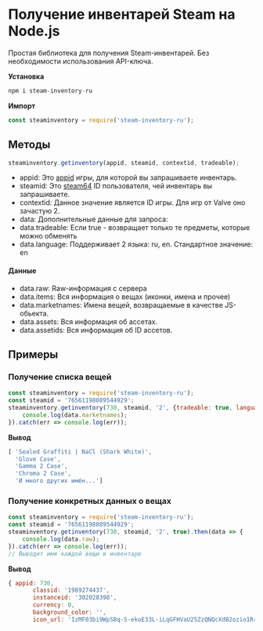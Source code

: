 # Получение инвентарей Steam на Node.js
Простая библиотека для получения Steam-инвентарей.
Без необходимости использования API-ключа.

**Установка**
```js
npm i steam-inventory-ru
```

**Импорт**
```js
const steaminventory = require('steam-inventory-ru');
```

## Методы
```js
steaminventory.getinventory(appid, steamid, contextid, tradeable);
```
- appid: Это [appid](https://steamdb.info/apps/) игры, для которой вы запрашиваете инвентарь.
- steamid: Это [steam64](https://steamid.io/lookup/) ID пользователя, чей инвентарь вы запрашиваете.
- contextid: Данное значение является ID игры. Для игр от Valve оно зачастую 2.
- data: Дополнительные данные для запроса:
- data.tradeable: Если true - возвращает только те предметы, которые можно обменять
- data.language: Поддерживает 2 языка: ru, en. Стандартное значение: en
#### Данные
- data.raw: Raw-информация с сервера
- data.items: Вся информация о вещах (иконки, имена и прочее)
- data.marketnames: Имена вещей, возвращаемые в качестве JS-обьекта.
- data.assets: Вся информация об ассетах.
- data.assetids: Вся информация об ID ассетов.
## Примеры

### Получение списка вещей
```js
const steaminventory = require('steam-inventory-ru');
const steamid = '76561198089544929';
steaminventory.getinventory(730, steamid, '2', {tradeable: true, language: "en"}).then(data => {
    console.log(data.marketnames);
}).catch(err => console.log(err));

```
**Вывод**
```js
[ 'Sealed Graffiti | NaCl (Shark White)',
  'Glove Case',
  'Gamma 2 Case',
  'Chroma 2 Case',
  'И много других имён...']
```

### Получение конкретных данных о вещах
```js
const steaminventory = require('steam-inventory-ru');
const steamid = '76561198089544929';
steaminventory.getinventory(730, steamid, '2', true).then(data => {
    console.log(data.raw);
}).catch(err => console.log(err));
// Выводит имя каждой вещи в инвентаре
```
**Вывод**
```js
{ appid: 730,
       classid: '1989274437',
       instanceid: '302028390',
       currency: 0,
       background_color: '',
       icon_url: 'IzMF03bi9WpSBq-S-ekoE33L-iLqGFHVaU25ZzQNQcXdB2ozio1RrlIWFK3Uf'
```

